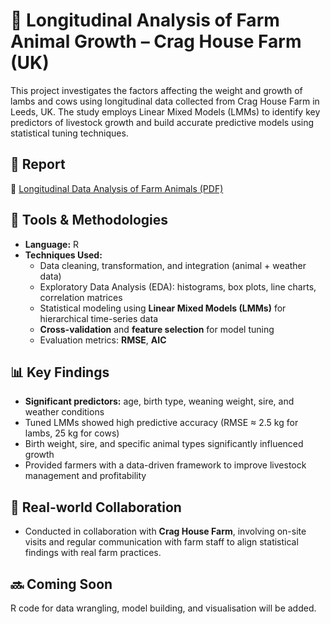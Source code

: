# 🐄 Longitudinal Analysis of Farm Animal Growth – Crag House Farm (UK)

This project investigates the factors affecting the weight and growth of lambs and cows using longitudinal data collected from Crag House Farm in Leeds, UK. The study employs Linear Mixed Models (LMMs) to identify key predictors of livestock growth and build accurate predictive models using statistical tuning techniques.

## 📄 Report
📘 [Longitudinal Data Analysis of Farm Animals (PDF)](./Longitudinal%20Data%20Analysis%20of%20Farm%20Animals.pdf)

## 🧰 Tools & Methodologies
- **Language:** R
- **Techniques Used:**  
  - Data cleaning, transformation, and integration (animal + weather data)  
  - Exploratory Data Analysis (EDA): histograms, box plots, line charts, correlation matrices  
  - Statistical modeling using **Linear Mixed Models (LMMs)** for hierarchical time-series data  
  - **Cross-validation** and **feature selection** for model tuning  
  - Evaluation metrics: **RMSE**, **AIC**

## 📊 Key Findings
- **Significant predictors:** age, birth type, weaning weight, sire, and weather conditions
- Tuned LMMs showed high predictive accuracy (RMSE ≈ 2.5 kg for lambs, 25 kg for cows)
- Birth weight, sire, and specific animal types significantly influenced growth
- Provided farmers with a data-driven framework to improve livestock management and profitability

## 🐑 Real-world Collaboration
- Conducted in collaboration with **Crag House Farm**, involving on-site visits and regular communication with farm staff to align statistical findings with real farm practices.

## 🔜 Coming Soon
R code for data wrangling, model building, and visualisation will be added.
